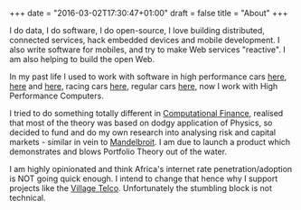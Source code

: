 +++
date = "2016-03-02T17:30:47+01:00"
draft = false
title = "About"
+++


I do data, I do software, I do open-source, I love building
distributed, connected services, hack embedded devices and mobile
development.
I also write software for mobiles, and try to make Web services
"reactive". I am also helping to build the open Web.

In my past life I used to work with software in high performance cars
[here](http://www.astonmartin.com/),
[here](http://www.jaguar.com/gb/en/) and [here](http://www.bmw.com/),
racing cars [here](http://www.mclaren.com/home/), regular cars
[here](http://www.ford.co.uk/), now I work with High Performance
Computers.


I tried to do something totally different in
[Computational Finance](http://en.wikipedia.org/wiki/Computational_finance),
realised that most of the theory was based on dodgy application of
Physics, so decided to fund and do my own research into analysing risk
and capital markets - similar in vein to
[Mandelbroit](http://www.amazon.com/The-behavior-Markets-Benoit-Mandelbrot/dp/0465043550).
I am due to launch a product which demonstrates and blows Portfolio
Theory out of the water.

I am highly opinionated and think Africa's internet rate
penetration/adoption is NOT going quick enough. I intend to change
that hence why I support projects like the
[Village Telco](http://villagetelco.org). Unfortunately the stumbling
block is not technical.
